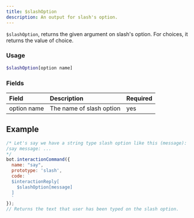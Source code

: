 ```yaml
---
title: $slashOption
description: An output for slash's option.
---
```


`$slashOption`, returns the given argument on slash's option. For choices, it returns the value of choice.

### Usage 

```php
$slashOption[option name]
```

### Fields

| Field | Description | Required |
| :--- | :--- | :--- |
| option name | The name of slash option | yes |

## Example

```javascript
/* Let's say we have a string type slash option like this (message):
/say message: ...
*/
bot.interactionCommand({
  name: "say", 
  prototype: 'slash',
  code: `
  $interactionReply[
    $slashOption[message]
  ]
  `
});
// Returns the text that user has been typed on the slash option.
```
